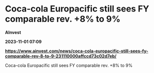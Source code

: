 # Coca-cola Europacific still sees FY comparable rev. +8% to 9%
**AInvest**

**2023-11-01 07:09**

**https://www.ainvest.com/news/coca-cola-europacific-still-sees-fy-comparable-rev-8-to-9-231110000affccd73c02d7eb/**

Coca-cola Europacific still sees FY comparable rev. +8% to 9%